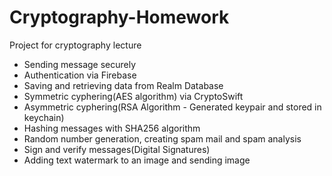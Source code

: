 # Cryptography-Homework
Project for cryptography lecture

- Sending message securely
- Authentication via Firebase
- Saving and retrieving data from Realm Database 
- Symmetric cyphering(AES algorithm) via CryptoSwift
- Asymmetric cyphering(RSA Algorithm - Generated keypair and stored in keychain)
- Hashing messages with SHA256 algorithm
- Random number generation, creating spam mail and spam analysis
- Sign and verify messages(Digital Signatures)
- Adding text watermark to an image and sending image

